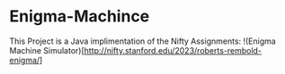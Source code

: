 # Enigma-Machince
This Project is a Java implimentation of the Nifty Assignments: !(Enigma Machine Simulator)[http://nifty.stanford.edu/2023/roberts-rembold-enigma/]
